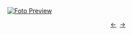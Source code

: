 [![Foto Preview](preview/n162.avif)](https://20essentials.github.io/project-000-162)

<div align="center" style="display: flex; justify-content: center;">
  <a  href="https://github.com/20essentials/project-000-161" target="_blank">&#8592;</a>
  &nbsp;&nbsp;
  <a  href="https://github.com/20essentials/project-000-163" target="_blank">&#8594;</a>
</div>
